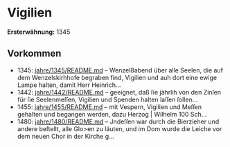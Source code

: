 # Vigilien

**Ersterwähnung:** 1345

## Vorkommen
- 1345: [jahre/1345/README.md](../jahre/1345/README.md) – Wenzel8abend
über alle Seelen, die auf dem Wenzelskirhhofe begraben
find, Vigilien und auh dort eine ewige Lampe halten,
damit Herr Heinrich...
- 1442: [jahre/1442/README.md](../jahre/1442/README.md) – geeignet, daß ſie jährlih von den Zinſen
für ſie Seelenmeſſen, Vigilien und Spenden halten laſſen
ſollen...
- 1455: [jahre/1455/README.md](../jahre/1455/README.md) – mit Vespern, Vigilien und
Meſſen gehalten und begangen werden, dazu Herzog |
Wilhelm 100 Sch...
- 1480: [jahre/1480/README.md](../jahre/1480/README.md) – Jndeſſen war durch die Bierzieher und andere
beſtellt, alle Glo>en zu läuten, und im Dom wurde die
Leiche vor dem neuen Chor in der Kirche g...
